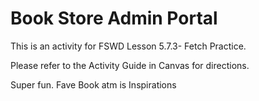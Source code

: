 # Book Store Admin Portal

This is an activity for FSWD Lesson 5.7.3- Fetch Practice.

Please refer to the Activity Guide in Canvas for directions.

Super fun. Fave Book atm is Inspirations 